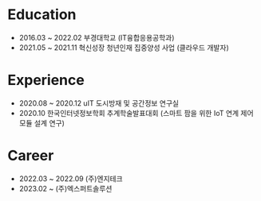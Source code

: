 # Education
+ 2016.03 ~ 2022.02 부경대학교 (IT융합응용공학과)
+ 2021.05 ~ 2021.11 혁신성장 청년인재 집중양성 사업 (클라우드 개발자)

# Experience
+ 2020.08 ~ 2020.12 uIT 도시방재 및 공간정보 연구실
+ 2020.10 한국인터넷정보학회 추계학술발표대회 (스마트 팜을 위한 IoT 연계 제어 모듈 설계 연구)

# Career
+ 2022.03 ~ 2022.09 (주)엔지테크
+ 2023.02 ~ (주)엑스퍼트솔루션
